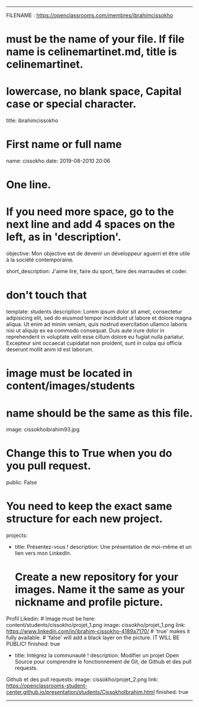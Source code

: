 ﻿---

FILENAME : https://openclassrooms.com/membres/ibrahimcissokho
# must be the name of your file. If file name is celinemartinet.md, title is celinemartinet.
# lowercase, no blank space, Capital case or special character.
title: ibrahimcissokho

# First name or full name
name: cissokho
date: 2019-08-2010 20:06

# One line.
# If you need more space, go to the next line and add 4 spaces on the left, as in 'description'.
objective: Mon objective est de devenir un développeur aguerri et être utile à la société contemporaine.




short_description: J'aime lire, faire du sport, faire des marraudes et coder.

# don't touch that
template: students
description:
    Lorem ipsum dolor sit amet, consectetur adipisicing elit, sed do eiusmod
    tempor incididunt ut labore et dolore magna aliqua. Ut enim ad minim veniam,
    quis nostrud exercitation ullamco laboris nisi ut aliquip ex ea commodo
    consequat. Duis aute irure dolor in reprehenderit in voluptate velit esse
    cillum dolore eu fugiat nulla pariatur. Excepteur sint occaecat cupidatat non
    proident, sunt in culpa qui officia deserunt mollit anim id est laborum.

# image must be located in content/images/students
# name should be the same as this file.
image: cissokhoibrahim93.jpg

# Change this to True when you do you pull request.
public: False

# You need to keep the exact same structure for each new project.
projects:
  - title: Présentez-vous !
    description: Une présentation de moi-même et un lien vers mon LinkedIn.
    # Create a new repository for your images. Name it the same as your nickname and profile picture.

Profil Likedin:
    # Image must be here: content/students/cissokho/projet_1.png
    image: cissokho/projet_1.png
    link: https://www.linkedin.com/in/ibrahim-cissokho-4189a7170/
    # 'true' makes it fully available.
    # 'false' will add a black layer on the picture. IT WILL BE PUBLIC!
    finished: true
  - title: Intégrez la communauté !
    description: Modifier un projet Open Source pour comprendre le fonctionnement de Git, de Github et des pull requests.

Github et des pull requests: 
    image: cissokho/projet_2.png
    link: https://openclassrooms-student-center.github.io/presentation/students/CissokhoIbrahim.html
    finished: true

---